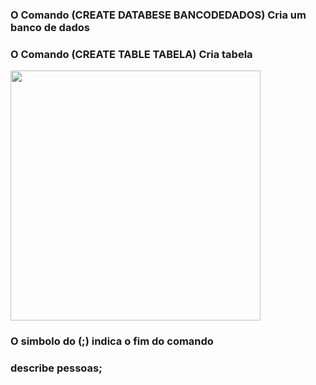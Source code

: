 <h3>O Comando (CREATE DATABESE BANCODEDADOS) Cria um banco de dados</h3>
<h3>O Comando (CREATE TABLE TABELA) Cria tabela</h3> 
<img src="https://user-images.githubusercontent.com/61218420/102028356-87e96a80-3d88-11eb-8372-c7796e99e96d.png" width=400>
<h3>O simbolo do (;) indica o fim do comando</h3>

<h3>describe pessoas;</h3>
<img src="https://user-images.githubusercontent.com/61218420/102028453-1fe75400-3d89-11eb-864f-52125ae8ce65.png) width=400>
